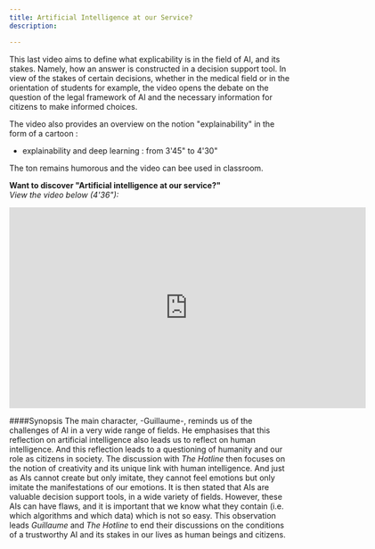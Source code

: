 ```yaml
---
title: Artificial Intelligence at our Service?
description:

---
```



This last video aims to define what explicability is in the field of AI, and its stakes. Namely, how an answer is constructed in a decision support tool. In view of the stakes of certain decisions, whether in the medical field or in the orientation of students for example, the video opens the debate on the question of the legal framework of AI and the necessary information for citizens to make informed choices.

The video also provides an overview on the notion "explainability" in the form of a cartoon :
- explainability and deep learning  : from 3'45" to 4'30"

The ton remains humorous and the video can bee used in classroom.


**Want to discover "Artificial intelligence at our service?"**  
_View the video below (4'36"):_

<center><iframe width="640" height="360" src="https://www.youtube.com/embed/b3ljE6erMkY?rel=0&showinfo=0&cc_load_policy=1&hl=en&modestbranding=1" frameborder="0" allowfullscreen></iframe></center>

####Synopsis
The main character, -Guillaume-, reminds us of the challenges of AI in a very wide range of fields. He emphasises that this reflection on artificial intelligence also leads us to reflect on human intelligence. And this reflection leads to a questioning of humanity and our role as citizens in society.
The discussion with _The Hotline_ then focuses on the notion of creativity and its unique link with human intelligence. And just as AIs cannot create but only imitate, they cannot feel emotions but only imitate the manifestations of our emotions.
It is then stated that AIs are valuable decision support tools, in a wide variety of fields. However, these AIs can have flaws, and it is important that we know what they contain (i.e. which algorithms and which data) which is not so easy.
This observation leads _Guillaume_ and _The Hotline_ to end their discussions on the conditions of a trustworthy AI and its stakes in our lives as human beings and citizens.
